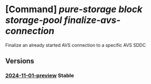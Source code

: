 # [Command] _pure-storage block storage-pool finalize-avs-connection_

Finalize an already started AVS connection to a specific AVS SDDC

## Versions

### [2024-11-01-preview](/Resources/mgmt-plane/L3N1YnNjcmlwdGlvbnMve30vcmVzb3VyY2Vncm91cHMve30vcHJvdmlkZXJzL3B1cmVzdG9yYWdlLmJsb2NrL3N0b3JhZ2Vwb29scy97fS9maW5hbGl6ZWF2c2Nvbm5lY3Rpb24=/2024-11-01-preview.xml) **Stable**

<!-- mgmt-plane /subscriptions/{}/resourcegroups/{}/providers/purestorage.block/storagepools/{}/finalizeavsconnection 2024-11-01-preview -->
